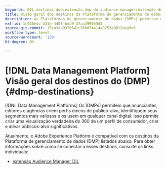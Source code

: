 ```yaml
---
keywords: DIL destinos dmp;extensão dmp do audience manager;extensão dmp;plataforma de gerenciamento de dados;destinos da plataforma de gerenciamento de dados
title: Visão geral dos destinos da Plataforma de gerenciamento de dados (DMP)
description: As Plataformas de gerenciamento de dados (DMPs) permitem que anunciantes, editores e agências criem perfis únicos de público-alvo, identifiquem seus segmentos mais valiosos e os usem em qualquer canal digital. Isso permite criar uma visualização verdadeira do 360 de um perfil de consumidor, criar e ativar públicos-alvo significativos.
exl-id: 1c925edc-b31e-440f-bdd9-37aa399565d5
source-git-commit: 15ea3ab9370541c35b874414a8753e8812eea9c6
workflow-type: tm+mt
source-wordcount: '138'
ht-degree: 0%

---
```


# [!DNL Data Management Platform] Visão geral dos destinos do (DMP) {#dmp-destinations}

[!DNL Data Management Platforms] Os (DMPs) permitem que anunciantes, editores e agências criem perfis únicos de público-alvo, identifiquem seus segmentos mais valiosos e os usem em qualquer canal digital. Isso permite criar uma visualização verdadeira do 360 de um perfil de consumidor, criar e ativar públicos-alvo significativos.

Atualmente, o Adobe Experience Platform é compatível com os destinos da Plataforma de gerenciamento de dados (DMP) listados abaixo. Para obter informações sobre como se conectar a esses destinos, consulte os links individuais:

* [extensão Audience Manager DIL](aam-dil-extension.md)
